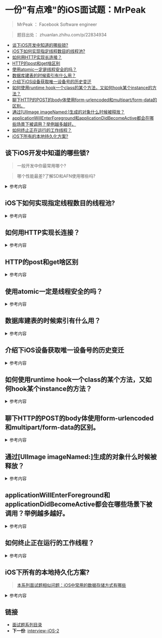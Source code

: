 
# 一份"有点难"的iOS面试题：MrPeak 

> MrPeak ： Facebook  Software engineer 

> 题目出处： zhuanlan.zhihu.com/p/22834934

-   [谈下iOS开发中知道的哪些锁?](#谈下ios开发中知道的哪些锁)
-   [iOS下如何实现指定线程数目的线程池?](#ios下如何实现指定线程数目的线程池)
-   [如何用HTTP实现长连接？](#如何用http实现长连接)
-   [HTTP的post和get啥区别](#http的post和get啥区别)
-   [使用atomic一定是线程安全的吗？](#使用atomic一定是线程安全的吗)
-   [数据库建表的时候索引有什么用？](#数据库建表的时候索引有什么用)
-   [介绍下iOS设备获取唯一设备号的历史变迁](#介绍下ios设备获取唯一设备号的历史变迁)
-   [如何使用runtime
    hook一个class的某个方法，又如何hook某个instance的方法？](#如何使用runtime-hook一个class的某个方法又如何hook某个instance的方法)
-   [聊下HTTP的POST的body体使用form-urlencoded和multipart/form-data的区别。](#聊下http的post的body体使用form-urlencoded和multipartform-data的区别)
-   [通过\[UIImage
    imageNamed:\]生成的对象什么时候被释放？](#通过uiimage-imagenamed生成的对象什么时候被释放)
-   [applicationWillEnterForeground和applicationDidBecomeActive都会在哪些场景下被调用？举例越多越好。](#applicationwillenterforeground和applicationdidbecomeactive都会在哪些场景下被调用举例越多越好)
-   [如何终止正在运行的工作线程？](#如何终止正在运行的工作线程)
-   [iOS下所有的本地持久化方案?](#ios下所有的本地持久化方案)


## 谈下iOS开发中知道的哪些锁? 

> 一般开发中你最常用哪个? 

> 哪个性能最差?了解SD和AFN使用哪些吗?
 
<details>
<summary> 参考内容 </summary>

- 我们在使用多线程的时候多个线程可能会访问同一块资源，这样就很容易引发数据错乱和数据安全等问题，这时候就需要我们保证每次只有一个线程访问这一块资源，锁 应运而生

- `@synchronized` 性能最差,SD和AFN等框架内部有使用这个.

- NSRecursiveLock 和 NSLock ：建议使用前者，避免循环调用出现**死锁**

- OSSpinLock 自旋锁 ,存在的问题是, 优先级反转问题,破坏了spinlock

- dispatch_semaphore 信号量 : 保持线程同步为线程加锁

```objc
dispatch_semaphore_t signal = dispatch_semaphore_create(1); 

dispatch_time_t overTime = dispatch_time(DISPATCH_TIME_NOW, 1.0f * NSEC_PER_SEC);
//Thread1
dispatch_async(dispatch_get_global_queue(DISPATCH_QUEUE_PRIORITY_DEFAULT, 0), ^{
    NSLog(@"Thread1 waiting");
    dispatch_semaphore_wait(signal, overTime); //signal 值 -1
    NSLog(@"Thread1");
    dispatch_semaphore_signal(signal); //signal 值 +1
    NSLog(@"Thread1 send signal");
});

//Thread2
dispatch_async(dispatch_get_global_queue(DISPATCH_QUEUE_PRIORITY_DEFAULT, 0), ^{
    NSLog(@"Thread2 waiting");
    dispatch_semaphore_wait(signal, overTime);
    NSLog(@"Thread2");
    dispatch_semaphore_signal(signal);
    NSLog(@"Thread2 send signal");
});
dispatch_semaphore_create(1)： 若传入为0(over time 失效) 则阻塞线程并等待timeout,时间到后会执行其后的语句,

dispatch_semaphore_wait(signal, overTime)：可以理解为 lock,会使得 signal 值 -1

dispatch_semaphore_signal(signal)：可以理解为 unlock,会使得 signal 值 +1

```

</details>
 

## iOS下如何实现指定线程数目的线程池?

<details>
<summary> 参考内容 </summary>

- 循环通过pthread_create创建线程，创建s_tf thread对象做为线程句，加入线程数组,s_tftask_content->methord初始化为空函数

- 创建任务执行函数，执行完通过task初始化函数后，在执行函数中通过pthread_cond_wait信号将当前创建的线程挂起

- 创建完之后，程序中将会有n个挂起状态的线程，当需要执行新的task的时候查找，我们就可以根据不同的task标志在k_threads中查询出空闲线程，并创建新的s_tftask_content加入s_tfthread的任务列表，通过pthread_cond_signal重新唤醒该线程继续执行任务

</details>

## 如何用HTTP实现长连接？
<details>
<summary> 参考内容 </summary>

- HTTP是无状态的，要维持一个长连接可以用**心跳包**方式
- 丢包，沾包 ,实际上http连接进行轮询.(滴滴打车较早期版本采用的方式，耗费流量)
- 定时轮询会存在延迟 用户体验就不好

</details>

## HTTP的post和get啥区别
<details>
<summary> 参考内容 </summary>

- 从语义角度分析

	- 安全性:不会引发 server 端的改变 
	- 幂等:同一个方法请求多次结果相同
	- 可缓存（Get）

</details>


## 使用atomic一定是线程安全的吗？
<details>
<summary> 参考内容 </summary>

- 只是针对取值和赋值线程安全
	- 数组的初始化，赋值，取值安全
	- 数组的添加数据元素并非线程安全
- BOOL 类型 修饰符不受到atomic或者noatomic影响
</details>


## 数据库建表的时候索引有什么用？
<details>
<summary> 参考内容 </summary>

- 创建索引可以大大提高系统的性能，加快数据的检索速度，加速表和表之间的连接，保证数据库表中每一行数据的唯一性
- 但是有些列不应该创建索引，需要综合考虑.

</details>

## 介绍下iOS设备获取唯一设备号的历史变迁

<details>
<summary> 参考内容 </summary>

#### iOS中获取设备唯一标示符的方法一直随版本的更新而变化
- iOS 2.0版本以后UIDevice提供一个获取设备唯一标识符的方法uniqueIdentifier
- iOS6是用WiFi的mac地址
- iOS7-iOS10.2通过KeyChain来保存获取到的UDID,因为APP删了再装回来，也可以从KeyChain中读取回来 (广告收益计算等)
- [10.3后用户删掉一个 App，之后再重装就只能手动登录一次](http://mt.sohu.com/20170310/n482880968.shtml) 

</details>


## 如何使用runtime hook一个class的某个方法，又如何hook某个instance的方法？

<details>
<summary> 参考内容 </summary>

> 这个问题,首先要考虑怎么回答才能不被套路 

- 考虑 hook是否有公开头文件的类，有的话写一个Utility函数，再使用category，
- 没有的话就建一个类作为新函数载体，然后先为被hook的类增加函数，再替换。
- 如何hook某个instance的方法，应该可以定义一个函数指针变量(IMP)，hook时将要调用的地址赋给这个变量，调用时把这个变量当作函数来用 (参考：RAC框架hook)

</details>


## 聊下HTTP的POST的body体使用form-urlencoded和multipart/form-data的区别。

<details>
<summary> 参考内容 </summary>

- multipart/form-data是当上传文件或者二进制数据和非ASCII数据使用 ,AFN请求如何设置? 

```objc
[requestSerializer setValue:@"multipart/form-data" forHTTPHeaderField:@"content-type"];
```
- form-urlencoded是默认的mime内容编码类型，是通用的，但是它在传输比较大的二进制或者文本数据时效率极低
- 交互:GET,POST,PUT,PATCH,DELETE等
	- AFN的PATCH貌似数组存在问题.

</details>



## 通过[UIImage imageNamed:]生成的对象什么时候被释放？

<details>
<summary> 参考内容 </summary>

- 建议针对小图标/场景出现较多图片（此类方式加载，会缓存到内存）
- `@autoreleasepool` 如果没有使用局部释放池，**并且在主线程，则是当前主线程Runloop一次循环结束前释放**。
- imageWithContentsOfFile ： 加载适用于大图片,不常用的图片,一般无引用时候,会释放

</details>


## applicationWillEnterForeground和applicationDidBecomeActive都会在哪些场景下被调用？举例越多越好。

<details>
<summary> 参考内容 </summary>

- applicationDidBecomeActive
	- APP首次启动用户授权后，会调用此函数
	- APP处于激活态
 - applicationWillEnterForeground：从后台进入前台

- 场景
	- 推送、做支付
	- 跳转app
	- 后台杀进程的时候、IM、第三方授权分享登录回调情况下等

</details>



## 如何终止正在运行的工作线程？
<details>
<summary> 参考内容 </summary>

- 线程中调用exit、pthread_exit、pthread_kill、pthread_cancel
- NSOperation ,接口设计的cancle **实际上只能取消还未运行的,已经运行的无法取消**.

</details>

## iOS下所有的本地持久化方案?
> [本系列面试题相似问题：iOS中常用的数据存储方式有哪些](./06iOS基础问题系列2017年.md)

<details>
<summary> 参考内容 </summary>

- 沙盒 
 - plist文件（属性列表）
 - preference（偏好设置）
 
- NSKeyedArchiver（归档）

- SQLite 3

- CoreData
- Realm 

</details>


## 链接

- [面试题系列目录](../README.md)
- **下一份**: [interview-iOS-2](02interview-iOS-2.md)

